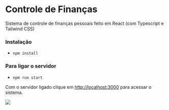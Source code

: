 # Controle de Finanças

Sistema de controle de finanças pessoais feito em React (com Typescript e Tailwind CSS)



### Instalação
- `npm install`

### Para ligar o servidor
- `npm run start`

Com o servidor ligado clique em  [http://localhost:3000](http://localhost:3000) para acessar o sistema.

<img src="src/assets/Finanças 1.jpg"/>
